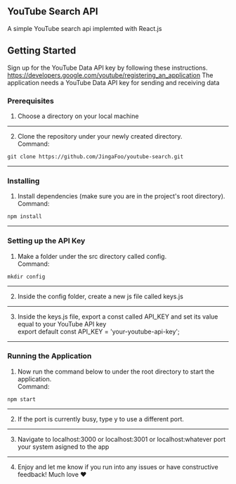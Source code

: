 ## YouTube Search API

A simple YouTube search api implemted with React.js

## Getting Started

Sign up for the YouTube Data API key by following these instructions.
https://developers.google.com/youtube/registering_an_application
The application needs a YouTube Data API key for sending and receiving data

### Prerequisites

1. Choose a directory on your local machine
-----------------------------------------
2. Clone the repository under your newly created directory.<br />
Command: 
```
git clone https://github.com/JingaFoo/youtube-search.git
```
-----------------------------------------
### Installing

1. Install dependencies (make sure you are in the project's root directory).<br />
Command: 
```
npm install
```
-----------------------------------------
### Setting up the API Key

1. Make a folder under the src directory called config.<br />
Command: 
```
mkdir config
```
-----------------------------------------
2. Inside the config folder, create a new js file called keys.js
-----------------------------------------
3. Inside the keys.js file, export a const called API_KEY and set its value equal to your YouTube API key <br />
export default const API_KEY = 'your-youtube-api-key';
-----------------------------------------
### Running the Application

1. Now run the command below to under the root directory to start the application.<br />
Command: 
```
npm start
```
-----------------------------------------
2. If the port is currently busy, type y to use a different port.
-----------------------------------------
3. Navigate to localhost:3000 or localhost:3001 or localhost:whatever port your system asigned to the app
-----------------------------------------
4. Enjoy and let me know if you run into any issues or have constructive feedback! Much love :heart:


